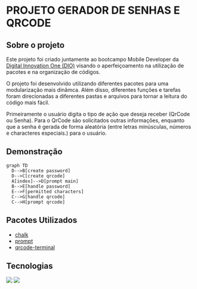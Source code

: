 # PROJETO GERADOR DE SENHAS E QRCODE

## Sobre o projeto

Este projeto foi criado juntamente ao bootcampo Mobile Developer da [Digital Innovation One (DIO)](https://www.dio.me/) visando o aperfeiçoamento na utilização de pacotes e na organização de códigos.



O projeto foi desenvolvido utilizando diferentes pacotes para uma modularização mais dinâmca. Além disso, diferentes funções e tarefas foram direcionadas a diferentes pastas e arquivos para tornar a leitura do código mais fácil.



Primeiramente o usuário digita o tipo de ação que deseja receber (QrCode ou Senha). Para o QrCode são solicitados outras informações, enquanto que a senha é gerada de forma aleatória (entre letras minúsculas, números e characteres especiais.) para o usuário.



## Demonstração

```mermaid
graph TD
  D-->B[create password]
  D-->C[create qrcode]
  A[index]-->D[prompt main]
  B-->E[handle password]
  E-->F[permitted characters]
  C-->G[handle qrcode]
  C-->H[prompt qrcode]
```



## Pacotes Utilizados 
- [chalk](https://www.npmjs.com/package/chalk)
- [prompt](https://www.npmjs.com/package/npm/v/9.6.7?activeTab=readme)
- [qrcode-terminal](https://www.npmjs.com/package/qrcode-terminal)

## Tecnologias

![](https://img.shields.io/badge/-Node.js-217a00?logo=nodedotjs\&logoColor=white\&style=plastic)
![](https://img.shields.io/badge/-JavaScript-fbff00?logo=javascript\&logoColor=white\&style=plastic)



